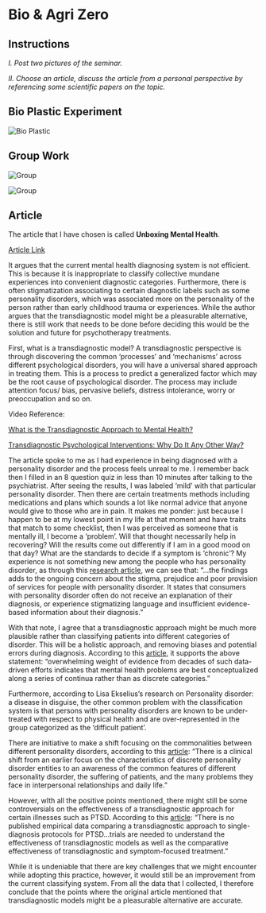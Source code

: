 
# Bio & Agri Zero

## Instructions
*I. Post two pictures of the seminar.*

*II. Choose an article, discuss the article from a personal perspective by referencing some scientific papers on the topic.*

## Bio Plastic Experiment

![Bio Plastic](../images/week3/image1.jpg)

## Group Work

![Group](../images/week3/image2.JPG)

![Group](../images/week3/image3.JPG)

## Article

The article that I have chosen is called **Unboxing Mental Health**. 

[Article Link](https://aeon.co/essays/common-mental-processes-often-underlie-different-diagnoses)

It argues that the current mental health diagnosing system is not efficient. This is because it is inappropriate to classify collective mundane experiences into convenient diagnostic categories. Furthermore, there is often stigmatization associating to certain diagnostic labels such as some personality disorders, which was associated more on the personality of the person rather than early childhood trauma or experiences. While the author argues that the transdiagnostic model might be a pleasurable alternative, there is still work that needs to be done before deciding this would be the solution and future for psychotherapy treatments.

First, what is a transdiagnostic model? A transdiagnostic perspective is through discovering the common ‘processes’ and ‘mechanisms’ across different psychological disorders, you will have a universal shared approach in treating them. This is a process to predict a generalized factor which may be the root cause of psychological disorder. The process may include attention focus/ bias, pervasive beliefs, distress intolerance, worry or preoccupation and so on.

Video Reference: 


[What is the Transdiagnostic Approach to Mental Health?](https://www.youtube.com/watch?v=v8fN8dfx99Q)


[Transdiagnostic Psychological Interventions: Why Do It Any Other Way?](https://www.youtube.com/watch?v=U2TLepJ_sLg)

The article spoke to me as I had experience in being diagnosed with a personality disorder and the process feels unreal to me. I remember back then I filled in an 8 question quiz in less than 10 minutes after talking to the psychiatrist. After seeing the results, I was labeled ‘mild’ with that particular personality disorder. Then there are certain treatments methods including medications and plans which sounds a lot like normal advice that anyone would give to those who are in pain. It makes me ponder: just because I happen to be at my lowest point in my life at that moment and have traits that match to some checklist, then I was perceived as someone that is mentally ill, I become a ‘problem’. Will that thought necessarily help in recovering? Will the results come out differently  if I am in a good mood on that day? What are the standards to decide if a symptom is  ‘chronic’? My experience is not something new among the people who has personality disorder, as through this [research article](https://bpded.biomedcentral.com/articles/10.1186/s40479-020-00136-4), we can see that: “...the findings adds to the ongoing concern about the stigma, prejudice and poor provision of services for people with personality disorder. It states that consumers with personality disorder often do not receive an explanation of their diagnosis, or experience stigmatizing language and insufficient evidence-based information about their diagnosis.”

With that note, I agree that a transdiagnostic approach might be much more plausible rather than classifying patients into different categories of disorder. This will be a holistic approach, and removing biases and potential errors during diagnosis. According to this [article](https://psycnet.apa.org/fulltext/2020-10232-001.html), it supports the above statement: “overwhelming weight of evidence from decades of such data-driven efforts indicates that mental health problems are best conceptualized along a series of continua rather than as discrete categories.” 

Furthermore, according to Lisa Ekselius’s research on Personality disorder: a disease in disguise, the other common problem with the classification system is that persons with personality disorders are known to be under-treated with respect to physical health and are over-represented in the group categorized as the ‘difficult patient’.

There are initiative to make a shift focusing on the commonalities between different personality disorders, according to this [article](https://www.ncbi.nlm.nih.gov/pmc/articles/PMC6327594/): “There is a clinical shift from an earlier focus on the characteristics of discrete personality disorder entities to an awareness of the common features of different personality disorder, the suffering of patients, and the many problems they face in interpersonal relationships and daily life.”

However, wIth all the positive points mentioned, there might still  be some controversials on the effectiveness of a transdiagnostic approach for certain illnesses such as PTSD. According to this [article](https://www.ncbi.nlm.nih.gov/pmc/articles/PMC5582803/): “There is no published empirical data comparing a transdiagnostic approach to single-diagnosis protocols for PTSD…trials are needed to understand the effectiveness of transdiagnostic models as well as the comparative effectiveness of transdiagnostic and symptom-focused treatment.”

While it is undeniable that there are key challenges that we might encounter while adopting this practice, however, it would still be an improvement from the current classifying system. From all the data that I collected, I therefore conclude that the points where the original article mentioned that transdiagnostic models might be a pleasurable alternative are accurate. 






